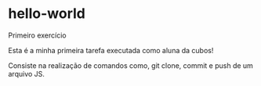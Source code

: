 # hello-world
Primeiro exercício

Esta é a minha primeira tarefa executada como aluna da cubos!

Consiste na realização de comandos como, git clone, commit e push de um arquivo JS.
